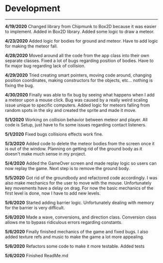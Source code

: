 # Development

---
**4/19/2020** Changed library from Chipmunk to Box2D because
it was easier to implement. Added in Box2D library. Added
some logic to draw a meteor.

**4/23/2020** Added logic for bodies for ground and meteor.
Have to add logic for making the meteor fall.

**4/28/2020** Moved around all the code from the app class into their own separate
classes. Fixed a lot of bugs regarding position of bodies. Have to fix major bug
regarding lack of collision.

**4/29/2020** Tried creating smart pointers, moving code around, changing position
coordinates, making constructors for the objects, etc... nothing is fixing the bug.

**4/30/2020** Finally was able to fix bug by seeing what happens when I add a meteor
upon a mouse click. Bug was caused by a really weird scaling issue unique to
specific computers. Added logic for meteors falling from random spots in the sky
and created the sprite and made it move.

**5/1/2020** Working on collision behavior between meteor and player. All code is
Setup, just have to fix some issues regarding contact listeners.

**5/1/2020** Fixed bugs collisions effects work fine.

**5/3/2020** Added code to delete the meteor bodies from 
the screen once it is out of the window. Planning on getting rid of the
ground body as it doesn't make much sense in my project.

**5/4/2020** Added the GameOver screen and made replay logic so users can now replay the game.
Next step is to remove the ground body.

**5/5/2020** Got rid of the groundbody and refactored code accordingly. I was also make mechanics for the user to
move with the mouse. Unfortunately key movements have a delay on drag. For now the basic mechanics of the first level is
done, now I have to add new levels.

**5/6/2020** Started adding barrier logic. Unfortunately dealing with memory for the barrier is very difficult. 

**5/6/2020** Made a wave, conversions, and direction class. Conversion class allows me to bypass 
ridiculous errors regarding constants.

**5/6/2020** Finally finished mechanics of the game and fixed bugs. I also added texture refs and music
to make the game a lot more appealing.

**5/6/2020** Refactors some code to make it more testable. Added tests

**5/6/2020** Finished ReadMe.md